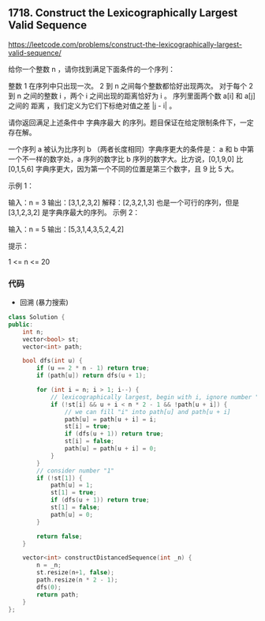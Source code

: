 ## 1718. Construct the Lexicographically Largest Valid Sequence

https://leetcode.com/problems/construct-the-lexicographically-largest-valid-sequence/

给你一个整数 n ，请你找到满足下面条件的一个序列：

整数 1 在序列中只出现一次。
2 到 n 之间每个整数都恰好出现两次。
对于每个 2 到 n 之间的整数 i ，两个 i 之间出现的距离恰好为 i 。
序列里面两个数 a[i] 和 a[j] 之间的 距离 ，我们定义为它们下标绝对值之差 |j - i| 。

请你返回满足上述条件中 字典序最大 的序列。题目保证在给定限制条件下，一定存在解。

一个序列 a 被认为比序列 b （两者长度相同）字典序更大的条件是： a 和 b 中第一个不一样的数字处，a 序列的数字比 b 序列的数字大。比方说，[0,1,9,0] 比 [0,1,5,6] 字典序更大，因为第一个不同的位置是第三个数字，且 9 比 5 大。

 

示例 1：

输入：n = 3
输出：[3,1,2,3,2]
解释：[2,3,2,1,3] 也是一个可行的序列，但是 [3,1,2,3,2] 是字典序最大的序列。
示例 2：

输入：n = 5
输出：[5,3,1,4,3,5,2,4,2]


提示：

1 <= n <= 20

### 代码

- 回溯 (暴力搜索)

```cpp
class Solution {
public:
    int n;
    vector<bool> st;
    vector<int> path;

    bool dfs(int u) {
        if (u == 2 * n - 1) return true;
        if (path[u]) return dfs(u + 1);

        for (int i = n; i > 1; i--) {
            // lexicographically largest, begin with i, ignore number "1" this time
            if (!st[i] && u + i < n * 2 - 1 && !path[u + i]) {
                // we can fill "i" into path[u] and path[u + i]
                path[u] = path[u + i] = i;
                st[i] = true;
                if (dfs(u + 1)) return true;
                st[i] = false;
                path[u] = path[u + i] = 0;
            }
        }
        // consider number "1"
        if (!st[1]) {
            path[u] = 1;
            st[1] = true;
            if (dfs(u + 1)) return true;
            st[1] = false;
            path[u] = 0;
        }

        return false;
    }

    vector<int> constructDistancedSequence(int _n) {
        n = _n;
        st.resize(n+1, false);
        path.resize(n * 2 - 1);
        dfs(0);
        return path;
    }
};
```